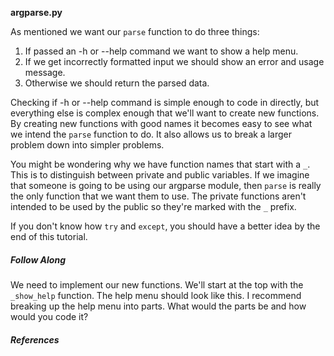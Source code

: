 **argparse.py**

As mentioned we want our `parse` function to do three things:

1. If passed an -h or --help command we want to show a help menu.
2. If we get incorrectly formatted input we should show an error and usage message.
3. Otherwise we should return the parsed data.

Checking if -h or --help command is simple enough to code in directly, but
everything else is complex enough that we'll want to create new functions. By
creating new functions with good names it becomes easy to see what we intend the
`parse` function to do. It also allows us to break a larger problem down into
simpler problems.

You might be wondering why we have function names that start with a `_`. This is
to distinguish between private and public variables. If we imagine that someone
is going to be using our argparse module, then `parse` is really the only
function that we want them to use. The private functions aren't intended to be
used by the public so they're marked with the `_` prefix.

If you don't know how `try` and `except`, you should have a better idea by the
end of this tutorial.

##### Follow Along

We need to implement our new functions. We'll start at the top with the
`_show_help` function. The help menu should look like this. I recommend breaking
up the help menu into parts. What would the parts be and how would you code it?

##### References
